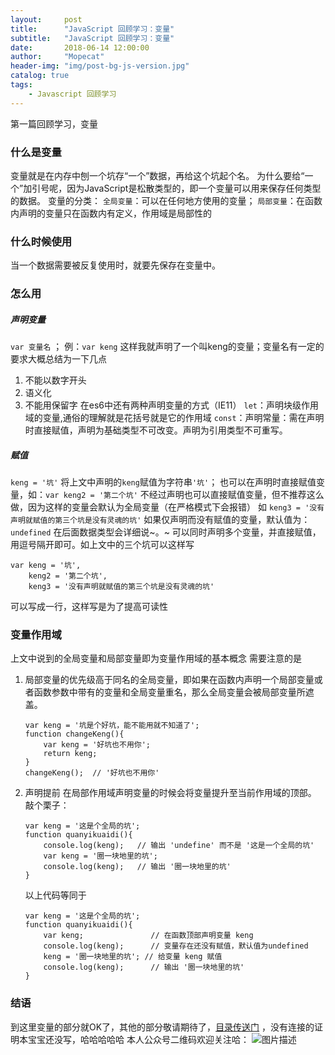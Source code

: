 ```yaml
---
layout:     post
title:      "JavaScript 回顾学习：变量"
subtitle:   "JavaScript 回顾学习：变量"
date:       2018-06-14 12:00:00
author:     "Mopecat"
header-img: "img/post-bg-js-version.jpg"
catalog: true
tags:
    - Javascript 回顾学习
---
```


第一篇回顾学习，变量
### 什么是变量
变量就是在内存中刨一个坑存“一个”数据，再给这个坑起个名。
为什么要给“一个”加引号呢，因为JavaScript是松散类型的，即一个变量可以用来保存任何类型的数据。
变量的分类：
`全局变量`：可以在任何地方使用的变量；
`局部变量`：在函数内声明的变量只在函数内有定义，作用域是局部性的
### 什么时候使用
当一个数据需要被反复使用时，就要先保存在变量中。
### 怎么用
##### **声明变量**
`var 变量名` ；
例：`var keng`
这样我就声明了一个叫keng的变量；变量名有一定的要求大概总结为一下几点

 1. 不能以数字开头
 2. 语义化 
 3. 不能用保留字
在es6中还有两种声明变量的方式（IE11）
`let`：声明块级作用域的变量,通俗的理解就是花括号就是它的作用域
`const`：声明常量：需在声明时直接赋值，声明为基础类型不可改变。声明为引用类型不可重写。
##### **赋值**
`keng = '坑'`
将上文中声明的`keng`赋值为字符串`'坑'`；
也可以在声明时直接赋值变量，如：`var keng2 = '第二个坑'`
不经过声明也可以直接赋值变量，但不推荐这么做，因为这样的变量会默认为全局变量（在严格模式下会报错）
如 `keng3 = '没有声明就赋值的第三个坑是没有灵魂的坑'`
如果仅声明而没有赋值的变量，默认值为：`undefined` 在后面数据类型会详细说~。~
可以同时声明多个变量，并直接赋值，用逗号隔开即可。如上文中的三个坑可以这样写

```
var keng = '坑',
    keng2 = '第二个坑',
    keng3 = '没有声明就赋值的第三个坑是没有灵魂的坑'
```

可以写成一行，这样写是为了提高可读性

### 变量作用域
上文中说到的全局变量和局部变量即为变量作用域的基本概念
需要注意的是

 1. 局部变量的优先级高于同名的全局变量，即如果在函数内声明一个局部变量或者函数参数中带有的变量和全局变量重名，那么全局变量会被局部变量所遮盖。
    ```
    var keng = '坑是个好坑，能不能用就不知道了';
    function changeKeng(){
        var keng = '好坑也不用你';
        return keng;
    }
    changeKeng();  // '好坑也不用你'
    ```
 2. 声明提前
    在局部作用域声明变量的时候会将变量提升至当前作用域的顶部。
    敲个栗子：
    ```
    var keng = '这是个全局的坑';
    function quanyikuaidi(){
        console.log(keng);   // 输出 'undefine' 而不是 '这是一个全局的坑'
        var keng = '圈一块地里的坑';
        console.log(keng);   // 输出 '圈一块地里的坑'
    }
    ```

    以上代码等同于
    ```
    var keng = '这是个全局的坑';
    function quanyikuaidi(){
        var keng;               // 在函数顶部声明变量 keng
        console.log(keng);      // 变量存在还没有赋值，默认值为undefined
        keng = '圈一块地里的坑'; // 给变量 keng 赋值
        console.log(keng);      // 输出 '圈一块地里的坑'
    }
    ```
   
### 结语
到这里变量的部分就OK了，其他的部分敬请期待了，[目录传送门][1] ，没有连接的证明本宝宝还没写，哈哈哈哈哈
本人公众号二维码欢迎关注哈：
![图片描述][2]

   


  [1]: https://segmentfault.com/a/1190000015152646
  [2]: /img/bVbckrr